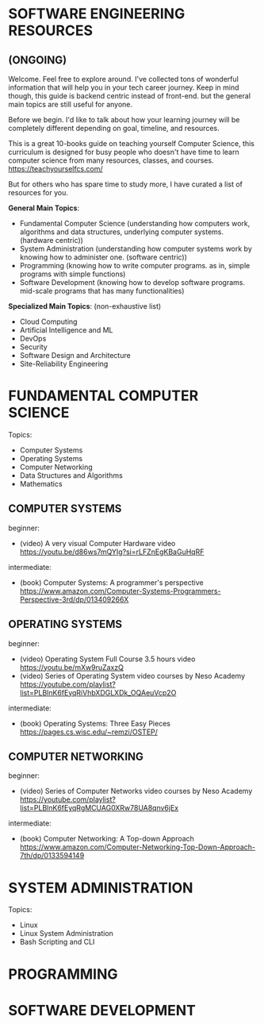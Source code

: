 # SOFTWARE ENGINEERING RESOURCES
## (ONGOING)

Welcome. Feel free to explore around. I've collected tons of wonderful information that will help you in your tech career journey. Keep in mind though, this guide is backend centric instead of front-end. but the general main topics are still useful for anyone.

Before we begin. I'd like to talk about how your learning journey will be completely different depending on goal, timeline, and resources.

This is a great 10-books guide on teaching yourself Computer Science, this curriculum is designed for busy people who doesn't have time to learn computer science from many resources, classes, and courses.
https://teachyourselfcs.com/

But for others who has spare time to study more, I have curated a list of resources for you.

**General Main Topics**:
- Fundamental Computer Science (understanding how computers work, algorithms and data structures, underlying computer systems. (hardware centric))
- System Administration (understanding how computer systems work by knowing how to administer one. (software centric))
- Programming (knowing how to write computer programs. as in, simple programs with simple functions)
- Software Development (knowing how to develop software programs. mid-scale programs that has many functionalities)

**Specialized Main Topics**: (non-exhaustive list)
- Cloud Computing
- Artificial Intelligence and ML
- DevOps
- Security
- Software Design and Architecture
- Site-Reliability Engineering

  
# FUNDAMENTAL COMPUTER SCIENCE

Topics:
- Computer Systems
- Operating Systems
- Computer Networking
- Data Structures and Algorithms
- Mathematics

## COMPUTER SYSTEMS

beginner:
- (video) A very visual Computer Hardware video
  https://youtu.be/d86ws7mQYIg?si=rLFZnEgKBaGuHqRF
  
intermediate:
- (book) Computer Systems: A programmer's perspective
  https://www.amazon.com/Computer-Systems-Programmers-Perspective-3rd/dp/013409266X

## OPERATING SYSTEMS

beginner:
- (video) Operating System Full Course 3.5 hours video
  https://youtu.be/mXw9ruZaxzQ
- (video) Series of Operating System video courses by Neso Academy
  https://youtube.com/playlist?list=PLBlnK6fEyqRiVhbXDGLXDk_OQAeuVcp2O
  
intermediate:
- (book) Operating Systems: Three Easy Pieces
  https://pages.cs.wisc.edu/~remzi/OSTEP/

## COMPUTER NETWORKING

beginner:
- (video) Series of Computer Networks video courses by Neso Academy
  https://youtube.com/playlist?list=PLBlnK6fEyqRgMCUAG0XRw78UA8qnv6jEx
  
intermediate:
- (book) Computer Networking: A Top-down Approach
  https://www.amazon.com/Computer-Networking-Top-Down-Approach-7th/dp/0133594149


# SYSTEM ADMINISTRATION

Topics:
- Linux
- Linux System Administration
- Bash Scripting and CLI

# PROGRAMMING

# SOFTWARE DEVELOPMENT

